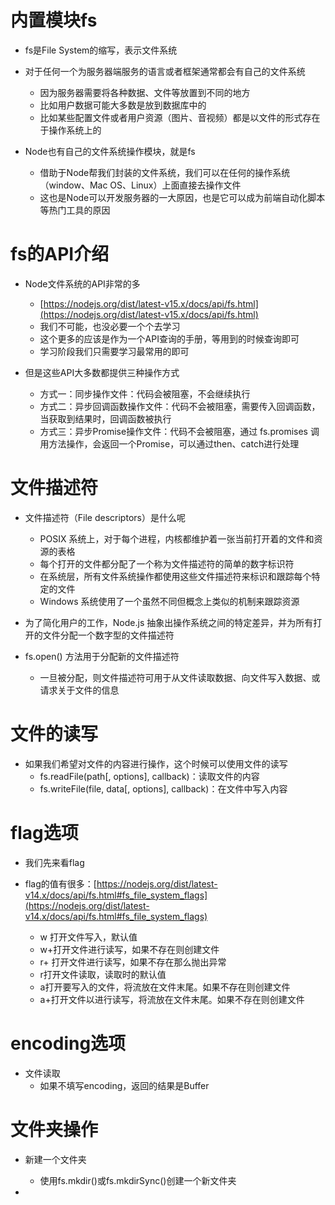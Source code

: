 # 内置模块fs

* fs是File System的缩写，表示文件系统

* 对于任何一个为服务器端服务的语言或者框架通常都会有自己的文件系统
  * 因为服务器需要将各种数据、文件等放置到不同的地方
  * 比如用户数据可能大多数是放到数据库中的
  * 比如某些配置文件或者用户资源（图片、音视频）都是以文件的形式存在于操作系统上的

* Node也有自己的文件系统操作模块，就是fs
  * 借助于Node帮我们封装的文件系统，我们可以在任何的操作系统（window、Mac OS、Linux）上面直接去操作文件
  * 这也是Node可以开发服务器的一大原因，也是它可以成为前端自动化脚本等热门工具的原因

# fs的API介绍

* Node文件系统的API非常的多
  * [https://nodejs.org/dist/latest-v15.x/docs/api/fs.html](https://nodejs.org/dist/latest-v15.x/docs/api/fs.html)
  * 我们不可能，也没必要一个个去学习
  * 这个更多的应该是作为一个API查询的手册，等用到的时候查询即可
  * 学习阶段我们只需要学习最常用的即可

* 但是这些API大多数都提供三种操作方式
  * 方式一：同步操作文件：代码会被阻塞，不会继续执行
  * 方式二：异步回调函数操作文件：代码不会被阻塞，需要传入回调函数，当获取到结果时，回调函数被执行
  * 方式三：异步Promise操作文件：代码不会被阻塞，通过 fs.promises 调用方法操作，会返回一个Promise，可以通过then、catch进行处理

# 文件描述符

* 文件描述符（File descriptors）是什么呢
  * POSIX 系统上，对于每个进程，内核都维护着一张当前打开着的文件和资源的表格
  * 每个打开的文件都分配了一个称为文件描述符的简单的数字标识符
  * 在系统层，所有文件系统操作都使用这些文件描述符来标识和跟踪每个特定的文件
  * Windows 系统使用了一个虽然不同但概念上类似的机制来跟踪资源

* 为了简化用户的工作，Node.js 抽象出操作系统之间的特定差异，并为所有打开的文件分配一个数字型的文件描述符

* fs.open() 方法用于分配新的文件描述符
  * 一旦被分配，则文件描述符可用于从文件读取数据、向文件写入数据、或请求关于文件的信息

# 文件的读写
  
* 如果我们希望对文件的内容进行操作，这个时候可以使用文件的读写 
  * fs.readFile(path[, options], callback)：读取文件的内容
  * fs.writeFile(file, data[, options], callback)：在文件中写入内容

# flag选项

* 我们先来看flag

* flag的值有很多：[https://nodejs.org/dist/latest-v14.x/docs/api/fs.html#fs_file_system_flags](https://nodejs.org/dist/latest-v14.x/docs/api/fs.html#fs_file_system_flags)
  * w 打开文件写入，默认值
  * w+打开文件进行读写，如果不存在则创建文件
  * r+ 打开文件进行读写，如果不存在那么抛出异常
  * r打开文件读取，读取时的默认值
  * a打开要写入的文件，将流放在文件末尾。如果不存在则创建文件
  * a+打开文件以进行读写，将流放在文件末尾。如果不存在则创建文件

# encoding选项

* 文件读取
  * 如果不填写encoding，返回的结果是Buffer

# 文件夹操作

* 新建一个文件夹
  * 使用fs.mkdir()或fs.mkdirSync()创建一个新文件夹

* 


